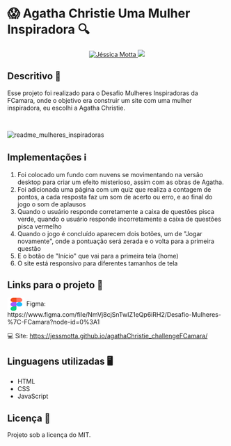  # 😱 **Agatha Christie Uma Mulher Inspiradora** 	🔍	


<p align="center">	
  <a href="https://www.linkedin.com/in/jessicamotta17/">
    <img alt="Jéssica Motta" src="https://img.shields.io/badge/-LinkedIn-%230077B5?style=for-the-badge&logo=linkedin&logoColor=white" />
  </a>

  <a href = "mailto:jessicamotta.dev@gmail.com">
   <img src="https://img.shields.io/badge/-Gmail-%23333?style=for-the-badge&logo=gmail&logoColor=white" target="_blank">
 </a>
 </p>



## Descritivo :bookmark_tabs:

Esse projeto foi realizado para o Desafio Mulheres Inspiradoras da FCamara, onde o objetivo era construir um site com uma mulher inspiradora, eu escolhi a Agatha Christie.

<div style="display: inline_block"><br>
  
  
  
![readme_mulheres_inspiradoras](https://user-images.githubusercontent.com/30941796/160292781-9cd6131c-13fb-4fd9-a038-5acadad1dbc1.png)


## Implementações :information_source:
1. Foi colocado um fundo com nuvens se movimentando na versão desktop para criar um efeito misterioso, assim com as obras de Agatha.
2. Foi adicionada uma página com um quiz que realiza a contagem de pontos, a cada resposta faz um som de acerto ou erro, e ao final do jogo o som de aplausos 
3. Quando o usuário responde corretamente a caixa de questões pisca verde, quando o usuário responde incorretamente a caixa de questões pisca vermelho 
4. Quando o jogo é concluído aparecem dois botões, um de "Jogar novamente", onde a pontuação será zerada e o volta para a primeira questão
5. E o botão de "Início" que vai para a primeira tela (home)
6. O site está responsivo para diferentes tamanhos de tela

 
## Links para o projeto 🔗
 
 <img align="center" alt="Jess-Figma" height="30" width="40" src="https://raw.githubusercontent.com/devicons/devicon/master/icons/figma/figma-original.svg">
 Figma: https://www.figma.com/file/NmVj8cjSnTwIZ1eQp6iRH2/Desafio-Mulheres-%7C-FCamara?node-id=0%3A1
 
 💻 Site: https://jessmotta.github.io/agathaChristie_challengeFCamara/
  
## Linguagens utilizadas :desktop_computer:	
  
- HTML
- CSS
- JavaScript
                                  
                                  
## Licença :scroll:	
Projeto sob a licença do MIT.
